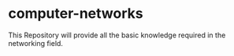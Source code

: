 # computer-networks
This Repository will provide all the basic knowledge required in the networking field.
